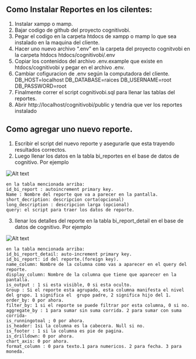 ## Como Instalar Reportes en los cilentes:
1. Instalar xampp o mamp.
2. Bajar codigo de github del proyecto cognitivobi.
3. Pegar el codigo en la carpeta htdocs de xampp o mamp lo que sea instalado en la maquina del cliente.
4. Hacer uno nuevo archivo “.env” en la carpeta del proyecto cognitvobi en la carpeta htdocs
	htdocs/cognitivobi/.env
5. Copiar los contenidos del archivo .env.example que existe en htdocs/cognitivobi y pegar en el archivo .env.
6. Cambiar cofiguracion de .env según la computadora del cliente.
    DB_HOST=localhost
    DB_DATABASE=raices
    DB_USERNAME=root
    DB_PASSWORD=root
7. Finalmente correr el script cognitivobi.sql para llenar las tablas del reportes.
8. Abrir http://localhost/cognitivobi/public y tendria que ver los reportes instalado

## Como agregar uno nuevo reporte.
1. Escribir el script del nuevo reporte y asegurarle que esta trayendo resultados correctos.
2. Luego llenar los datos en la tabla bi_reportes en el base de datos de cognitivo. Por ejemplo

![Alt text](../../public/images/captura.png?raw=true "bi_reportes")

	en la tabla mencionada arriba:
	id_bi_report : autoincrement primary key.
	Name : Nombre del reporte que va a parecer en la pantalla.
	short_decription: descripcion corta(opcional)
	long_description : descripcion larga (opcional)
	query: el script para traer los datos de reporte.
3. llenar los detalles del reporte en la tabla bi_report_detail en el base de datos de cognitivo. Por ejemplo

![Alt text](../../public/images/captura1.png?raw=true "bi_reportes_detail")

	en la tabla mencionada arriba:
	id_bi_report_detail: auto-increment primary key.
	id_bi_report: id del reporte.(foreign key).
	name_column: Nombre de la columna como vas a aparecer en el query del reporte.
	display_column: Nombre de la columna que tiene que aparecer en la pantalla.
	is_output : 1 si esta visible, 0 si esta oculto.
	Group : Si el reporte esta agrupado, esta columna manifesta el nivel del grupo. 1 significa el 	grupo padre, 2 significa hijo del 1.
	order_by: 0 por ahora.
	filter_by: 1 si el reporte se puede filtrar por esta columna, 0 si no.
	aggregate_by : 1 para sumar sin suma corrida. 2 para sumar con suma corrida-
	is_runningotoal ; 0 por ahora.
	is_header: 1si la columna es la cabecera. Null si no.
	is_footer : 1 si la columna es pie de pagina.
	is_drilldown: 0 por ahora.
	chart_axis: 0 por ahora.
	format_column : 0 para texto.1 para numericos. 2 para fecha. 3 para moneda.

